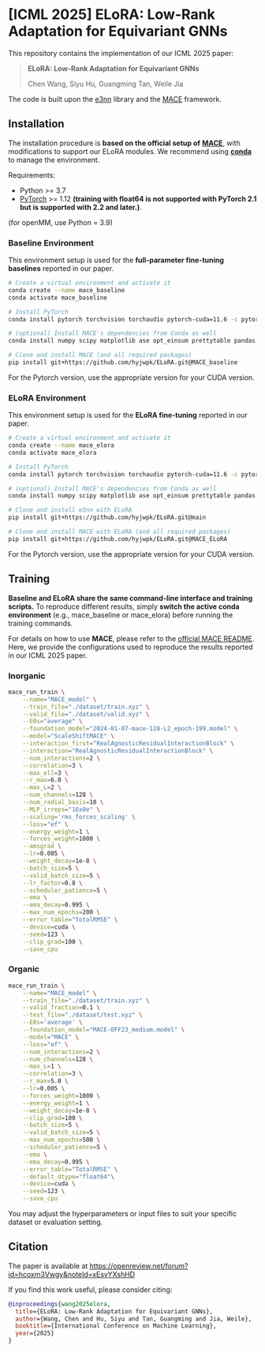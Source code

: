 # [ICML 2025] ELoRA: Low-Rank Adaptation for Equivariant GNNs

This repository contains the implementation of our ICML 2025 paper:

> **ELoRA: Low-Rank Adaptation for Equivariant GNNs**
> 
> Chen Wang, Siyu Hu, Guangming Tan, Weile Jia

The code is built upon the [e3nn](https://github.com/e3nn/e3nn) library and the [MACE](https://github.com/ACEsuit/mace) framework.

## Installation

The installation procedure is **based on the official setup of** [**MACE**](https://github.com/ACEsuit/mace), with modifications to support our ELoRA modules. We recommend using [**conda**](https://docs.conda.io/) to manage the environment.

Requirements:

- Python >= 3.7
- [PyTorch](https://pytorch.org/) >= 1.12 **(training with float64 is not supported with PyTorch 2.1 but is supported with 2.2 and later.)**.

(for openMM, use Python = 3.9)

### Baseline Environment

This environment setup is used for the **full-parameter fine-tuning baselines** reported in our paper.

```bash
# Create a virtual environment and activate it
conda create --name mace_baseline
conda activate mace_baseline

# Install PyTorch
conda install pytorch torchvision torchaudio pytorch-cuda=11.6 -c pytorch -c nvidia

# (optional) Install MACE's dependencies from Conda as well
conda install numpy scipy matplotlib ase opt_einsum prettytable pandas e3nn

# Clone and install MACE (and all required packages)
pip install git+https://github.com/hyjwpk/ELoRA.git@MACE_baseline
```

For the Pytorch version, use the appropriate version for your CUDA version.

### ELoRA Environment

This environment setup is used for the **ELoRA fine-tuning** reported in our paper.

```bash
# Create a virtual environment and activate it
conda create --name mace_elora
conda activate mace_elora

# Install PyTorch
conda install pytorch torchvision torchaudio pytorch-cuda=11.6 -c pytorch -c nvidia

# (optional) Install MACE's dependencies from Conda as well
conda install numpy scipy matplotlib ase opt_einsum prettytable pandas

# Clone and install e3nn with ELoRA
pip install git+https://github.com/hyjwpk/ELoRA.git@main

# Clone and install MACE with ELoRA (and all required packages)
pip install git+https://github.com/hyjwpk/ELoRA.git@MACE_ELoRA
```

For the Pytorch version, use the appropriate version for your CUDA version.

## Training

**Baseline and ELoRA share the same command-line interface and training scripts.** To reproduce different results, simply **switch the active conda environment** (e.g., mace_baseline or mace_elora) before running the training commands.

For details on how to use **MACE**, please refer to the [official MACE README](https://github.com/hyjwpk/ELoRA/tree/MACE_baseline). Here, we provide the configurations used to reproduce the results reported in our ICML 2025 paper.

### Inorganic

```bash
mace_run_train \
    --name="MACE_model" \
    --train_file="./dataset/train.xyz" \
    --valid_file="./dataset/valid.xyz" \
    --E0s="average" \
    --foundation_model="2024-01-07-mace-128-L2_epoch-199.model" \
    --model="ScaleShiftMACE" \
    --interaction_first="RealAgnosticResidualInteractionBlock" \
    --interaction="RealAgnosticResidualInteractionBlock" \
    --num_interactions=2 \
    --correlation=3 \
    --max_ell=3 \
    --r_max=6.0 \
    --max_L=2 \
    --num_channels=128 \
    --num_radial_basis=10 \
    --MLP_irreps="16x0e" \
    --scaling='rms_forces_scaling' \
    --loss="ef" \
    --energy_weight=1 \
    --forces_weight=1000 \
    --amsgrad \
    --lr=0.005 \
    --weight_decay=1e-8 \
    --batch_size=5 \
    --valid_batch_size=5 \
    --lr_factor=0.8 \
    --scheduler_patience=5 \
    --ema \
    --ema_decay=0.995 \
    --max_num_epochs=200 \
    --error_table="TotalRMSE" \
    --device=cuda \
    --seed=123 \
    --clip_grad=100 \
    --save_cpu 
```

### Organic

```bash
mace_run_train \
    --name="MACE_model" \
    --train_file="./dataset/train.xyz" \
    --valid_fraction=0.1 \
    --test_file="./dataset/test.xyz" \
    --E0s='average' \
    --foundation_model="MACE-OFF23_medium.model" \
    --model="MACE" \
    --loss="ef" \
    --num_interactions=2 \
    --num_channels=128 \
    --max_L=1 \
    --correlation=3 \
    --r_max=5.0 \
    --lr=0.005 \
    --forces_weight=1000 \
    --energy_weight=1 \
    --weight_decay=1e-8 \
    --clip_grad=100 \
    --batch_size=5 \
    --valid_batch_size=5 \
    --max_num_epochs=500 \
    --scheduler_patience=5 \
    --ema \
    --ema_decay=0.995 \
    --error_table="TotalRMSE" \
    --default_dtype="float64"\
    --device=cuda \
    --seed=123 \
    --save_cpu 
```

You may adjust the hyperparameters or input files to suit your specific dataset or evaluation setting.

## Citation

The paper is available at https://openreview.net/forum?id=hcoxm3Vwgy&noteId=xEsvYXshHD

If you find this work useful, please consider citing:

```bibtex
@inproceedings{wang2025elora,
  title={ELoRA: Low-Rank Adaptation for Equivariant GNNs},
  author={Wang, Chen and Hu, Siyu and Tan, Guangming and Jia, Weile},
  booktitle={International Conference on Machine Learning},
  year={2025}
}
```

